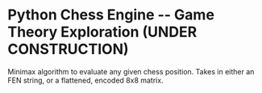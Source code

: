 # Python Chess Engine -- Game Theory Exploration (UNDER CONSTRUCTION)

Minimax algorithm to evaluate any given chess position. Takes in either an FEN string, or a flattened, encoded 8x8 matrix.
